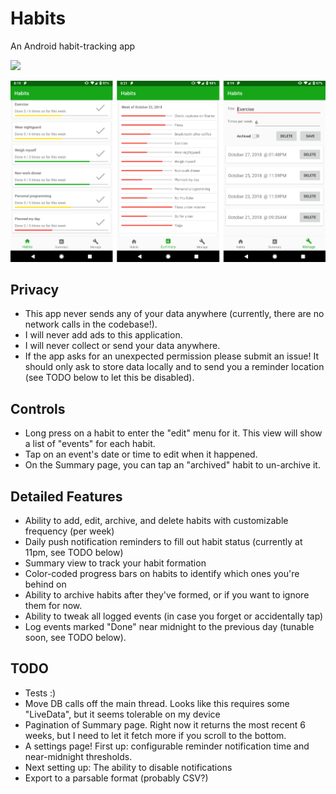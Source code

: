 Habits
=====
An Android habit-tracking app

[<img src="https://play.google.com/intl/en_us/badges/images/generic/en_badge_web_generic.png" width=200 />](https://play.google.com/store/apps/details?id=com.dwett.habits&pcampaignid=MKT-Other-global-all-co-prtnr-py-PartBadge-Mar2515-1)

![Screenshot](/screenshot.png?raw=true "Screenshot")

## Privacy
- This app never sends any of your data anywhere (currently, there are no network calls in the
  codebase!).
- I will never add ads to this application.
- I will never collect or send your data anywhere.
- If the app asks for an unexpected permission please submit an issue! It should only ask
  to store data locally and to send you a reminder location (see TODO below to let this be disabled).

## Controls
- Long press on a habit to enter the "edit" menu for it. This view will show a list of "events" for each habit.
- Tap on an event's date or time to edit when it happened.
- On the Summary page, you can tap an "archived" habit to un-archive it.

## Detailed Features
- Ability to add, edit, archive, and delete habits with customizable frequency (per week)
- Daily push notification reminders to fill out habit status (currently at 11pm, see TODO below)
- Summary view to track your habit formation
- Color-coded progress bars on habits to identify which ones you're behind on
- Ability to archive habits after they've formed, or if you want to ignore them for now.
- Ability to tweak all logged events (in case you forget or accidentally tap)
- Log events marked "Done" near midnight to the previous day (tunable soon, see TODO below).

## TODO
- Tests :)
- Move DB calls off the main thread. Looks like this requires some "LiveData", but it seems
  tolerable on my device
- Pagination of Summary page. Right now it returns the most recent 6 weeks, but I need to let it
  fetch more if you scroll to the bottom.
- A settings page! First up: configurable reminder notification time and near-midnight thresholds.
- Next setting up: The ability to disable notifications
- Export to a parsable format (probably CSV?)

